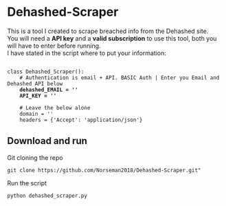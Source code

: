 # Dehashed-Scraper
This is a tool I created to scrape breached info from the Dehashed site.<br>
You will need a <strong>API key</strong> and a <strong>valid subscription</strong> to use this tool, both you will have to enter before running.<br>
I have stated in the script where to put your information:
<pre><code>
class Dehashed_Scraper():
    # Authentication is email + API. BASIC Auth | Enter you Email and Dehashed API below
    <strong>dehashed_EMAIL = ''</strong>
    <strong>API_KEY = ''</strong>

    # Leave the below alone
    domain = ''
    headers = {'Accept': 'application/json'}
</code></pre>

## Download and run
Git cloning the repo
<pre><code>git clone https://github.com/Norseman2018/Dehashed-Scraper.git"</code></pre>
Run the script
<pre><code>python dehashed_scraper.py</code></pre>
